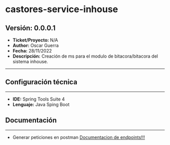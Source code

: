 # castores-service-inhouse

## Versión: 0.0.0.1
- __Ticket/Proyecto:__ N/A
- __Author:__  Oscar Guerra
- __Fecha:__ 28/11/2022
- __Descripción:__ Creación de ms para el modulo de bitacora/bitacora del sistema inhouse.
--------

## Configuración técnica
-------------
- __IDE:__ Spring Tools Suite 4
- __Lenguaje:__ Java Sping Boot

## Documentación
-------------
- Generar peticiones en postman 
[Documentacion de endpoints!!!](docs.md)
